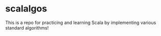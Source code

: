 # scalalgos

This is a repo for practicing and learning Scala by implementing various standard algorithms!
